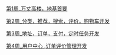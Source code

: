 [第1周_万丈高楼，地基首要](./docs/10架构师直通车/第1周_万丈高楼，地基首要.md)

[第2周_分类，推荐，搜索，评价，购物车开发](./docs/10架构师直通车/第2周_分类，推荐，搜索，评价，购物车开发.md)

[第3周_地址，订单，支付，定时任务开发](./docs/10架构师直通车/第3周_地址，订单，支付，定时任务开发.md)

[第4周_用户中心 ,订单评价管理开发](./docs/10架构师直通车/第4周_用户中心,订单评价管理开发.md)


